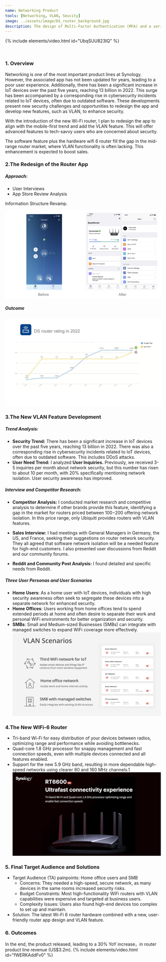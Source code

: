 ```yaml
---
name: Networking Product
tools: [Networking, VLAN, Seucity]
image: ../assets/image/DS_router_background.jpg
description: The design of Multi-Factor Authentication (MFA) and a series of product features was implemented to enhance the security of our cloud service, Synology Account, which has 5 million users. The project involved collaboration with 6 developers over a period of more than 6 months.
---
```

 {% include elements/video.html id="UbqSUU823IQ" %}

<br>

### **1. Overview**
Networking is one of the most important product lines at Synology. However, the associated app has not been updated for years, leading to a poor user experience. Additionally, there has been a significant increase in IoT devices over the past five years, reaching 13 billion in 2022. This surge has been accompanied by a corresponding rise in cybersecurity incidents related to IoT devices, often due to outdated software. These developments present new security challenges and opportunities to redesign the app and develop new features, such as VLAN, to enhance security.

With the introduction of the new Wi-Fi router, I plan to redesign the app to align with the mobile-first trend and add the VLAN feature. This will offer advanced features to tech-savvy users who are concerned about security.

The software feature plus the hardware wifi 6 router fill the gap in the mid-range router market, where VLAN functionality is often lacking. This enhancement is expected to boost sales.


### **2.The Redesign of the Router App**

##### **Approach:**

- User Interviews
- App Store Review Analysis

Information Structure Revamp.

![image](../assets/image/DSrouter_revamp.png)   

##### **Outcome**
![image](../assets/image/DSrouter_rating.png)
 

### **3.The New VLAN Feature Development**

##### **Trend Analysis:**

 - **Security Trend:** There has been a significant increase in IoT devices over the past five years, reaching 13 billion in 2022. There was also a corresponding rise in cybersecurity incidents related to IoT devices, often due to outdated software. This includes DDoS attacks.
 - **User Need Trend:** I analyzed **User Inquiries.** Previously, we received 3-5 inquiries per month about network security, but this number has risen to about 10 per month, with 20% specifically mentioning network isolation. User security awareness has improved.

##### **Interview and Competitor Research:**
 - **Competitor Analysis:** I conducted market research and competitive analysis to determine if other brands provide this feature, identifying a gap in the market for routers priced between $100-$200 offering network isolation. In this price range, only Ubiquiti provides routers with VLAN features.
 
 - **Sales Interview:** I had meetings with General Managers in Germany, the US, and France, seeking their suggestions on router network security. They all agreed that software network isolation will be a needed feature for high-end customers. I also presented user discussions from Reddit and our community forums.
 - **Reddit and Community Post Analysis:** I found detailed and specific needs from Reddit.

##### Three User Personas and User Scenarios

 - **Home Users**: As a home user with IoT devices, individuals with high security awareness often seek to segregate these devices into a separate network for enhanced security.
 - **Home Offices**: Users working from home offices tend to spend extended periods at home and often desire to separate their work and personal WiFi environments for better organization and security.
 - **SMBs**: Small and Medium-sized Businesses (SMBs) can integrate with managed switches to expand WiFi coverage more effectively.
  ![image](../assets/image/VLAN_Scenarios.png)


### **4.The New WIFi-6 Router**
 - Tri-band Wi-Fi for easy distribution of your devices between radios, optimizing range and performance while avoiding bottlenecks.
 - Quad-core 1.8 GHz processor for snappy management and fast connection speeds, even with multiple devices connected and all features enabled.
 - Support for the new 5.9 GHz band, resulting in more dependable high-speed networks using clearer 80 and 160 MHz channels.1
  ![image](../assets/image/RT6600ax.png)

### **5. Final Target Audience and Solutions** 
 - Target Audience (TA) painpoints: Home office users and SMB
    - Concerns: They needed a high-speed, secure network, as many devices in the same rooms increased security risks.
    - Budget Constraints: Most high-functionality WiFi routers with VLAN capabilities were expensive and targeted at business users.
    - Complexity Issues: Users also found high-end devices too complex to set up and maintain.
 - Solution: The latest Wi-Fi 6 router hardware combined with a new, user-friendly router app design and VLAN feature.


### **6. Outcomes** 
 In the end, the product released, leading to a 30% YoY increase，in router product line revenue (US$3.2m).
  {% include elements/video.html id="fWERKAddFv0" %}